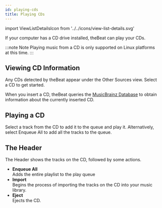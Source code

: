 ```yaml
---
id: playing-cds
title: Playing CDs
---
```


import ViewListDetailsIcon from '../../icons/view-list-details.svg'

If your computer has a CD drive installed, theBeat can play your CDs.

:::note Note
Playing music from a CD is only supported on Linux platforms at this time.
:::

## Viewing CD Information

Any CDs detected by theBeat appear under the <ViewListDetailsIcon /> Other Sources view. Select a CD to get started.

When you insert a CD, theBeat queries the [MusicBrainz Database](https://musicbrainz.org/) to obtain information about the currently inserted CD.

## Playing a CD

Select a track from the CD to add it to the queue and play it. Alternatively, select Enqueue All to add all the tracks to the queue.


## The Header

The Header shows the tracks on the CD, followed by some actions.

- **Enqueue All**<br />
  Adds the entire playlist to the play queue
- **Import** <br />
  Begins the process of importing the tracks on the CD into your music library.
- **Eject**<br />
  Ejects the CD.
  